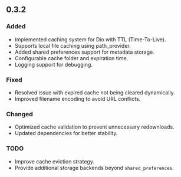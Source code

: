 ## 0.3.2

### Added

- Implemented caching system for Dio with TTL (Time-To-Live).
- Supports local file caching using path_provider.
- Added shared preferences support for metadata storage.
- Configurable cache folder and expiration time.
- Logging support for debugging.

### Fixed

- Resolved issue with expired cache not being cleared dynamically.
- Improved filename encoding to avoid URL conflicts.

### Changed

- Optimized cache validation to prevent unnecessary redownloads.
- Updated dependencies for better stability.

### TODO

- Improve cache eviction strategy.
- Provide additional storage backends beyond `shared_preferences`.
